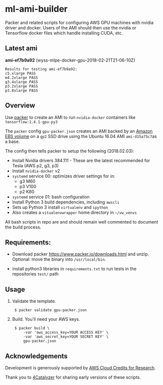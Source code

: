 # ml-ami-builder

Packer and related scripts for configuring AWS GPU machines with nvidia driver and docker. Users of the AMI should then use the nvidia or Tensorflow docker files which handle installing CUDA, etc.

## Latest ami

**ami-ef7b9a92** (wyss-mlpe-docker-gpu-2018-02-21T21-06-10Z)

    Results for testing ami-ef7b9a92:
    c5.xlarge PASS
    m4.2xlarge PASS
    g3.4xlarge PASS
    p3.2xlarge PASS
    p3.8xlarge PASS

## Overview

Use [packer](https://www.packer.io) to create an AMI to run `nvidia-docker` containers like `tensorflow:1.4.1-gpu-py3`

The `packer` config `gpu-packer.json` creates an AMI backed by an [Amazon EBS volume](https://www.packer.io/docs/builders/amazon-ebsvolume.html) on a `gp2` SSD drive using the Ubuntu 16.04 AMI `ami-d15a75c7`as a base.

The config then tells packer to setup the following (2018.02.03):

* Install Nvidia drivers 384.111 - These are the latest recommended for Tesla (AWS p2, g3, p3)
* Install `nvidia-docker` v2
* `systemd` service 00: optimizes driver settings for in:
    * g3 M60
    * p3 V100
    * p2 K80
* `systemd` service 01: bash configuration
* Install Python 3 build dependencies, including `awscli`
* Sets up Python 3 install `virtualenv` and `ipython`
* Also creates a `vitualenvwrapper` home directory in `~/vw_venvs`

All bash scripts in repo are and should remain well commented to document the build process.

## Requirements:

* Download packer <https://www.packer.io/downloads.html> and unzip.
Optional: move the binary into `/usr/local/bin`.

* install python3 libraries in `requirements.txt` to run tests in the
repositories `test/` path

## Usage

1. Validate the template.

        $ packer validate gpu-packer.json

2. Build. You'll need your AWS keys.

        $ packer build \
            -var 'aws_access_key=YOUR ACCESS KEY' \
            -var 'aws_secret_key=YOUR SECRET KEY' \
            gpu-packer.json

## Acknowledgements

Development is generously supported by [AWS Cloud Credits for Research](https://aws.amazon.com/research-credits/).

Thank you to [4Catalyzer](https://github.com/4Catalyzer) for sharing early versions of these scripts.
